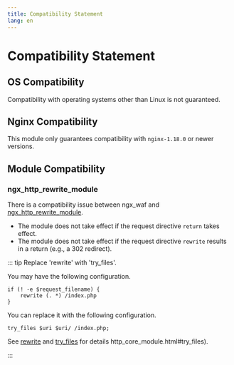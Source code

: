 ```yaml
---
title: Compatibility Statement
lang: en
---
```



# Compatibility Statement

## OS Compatibility

Compatibility with operating systems other than Linux is not guaranteed.

## Nginx Compatibility

This module only guarantees compatibility with `nginx-1.18.0` or newer versions.

## Module Compatibility

### ngx_http_rewrite_module

There is a compatibility issue between ngx_waf and 
[ngx_http_rewrite_module](https://nginx.org/en/docs/http/ngx_http_rewrite_module.html). 

* The module does not take effect if the request directive `return` takes effect.
* The module does not take effect if the request directive `rewrite` results in a return (e.g., a 302 redirect).

::: tip Replace 'rewrite' with 'try_files'.

You may have the following configuration.

```nginx
if (! -e $request_filename) {
    rewrite (. *) /index.php
}
```

You can replace it with the following configuration.

```nginx
try_files $uri $uri/ /index.php;
```

See [rewrite](https://nginx.org/en/docs/http/ngx_http_rewrite_module.html#rewrite) and [try_files](https://nginx.org/en/docs/http/ngx_) for details http_core_module.html#try_files).

:::

